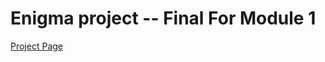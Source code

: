 # Enigma project -- Final For Module 1
[Project Page](https://backend.turing.io/module1/projects/enigma/)
